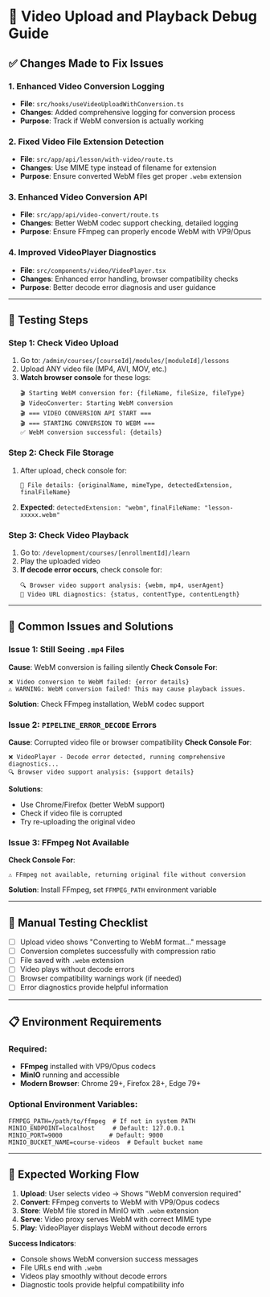 # 🎥 Video Upload and Playback Debug Guide

## ✅ **Changes Made to Fix Issues**

### 1. **Enhanced Video Conversion Logging**
- **File**: `src/hooks/useVideoUploadWithConversion.ts`
- **Changes**: Added comprehensive logging for conversion process
- **Purpose**: Track if WebM conversion is actually working

### 2. **Fixed Video File Extension Detection**
- **File**: `src/app/api/lesson/with-video/route.ts`
- **Changes**: Use MIME type instead of filename for extension
- **Purpose**: Ensure converted WebM files get proper `.webm` extension

### 3. **Enhanced Video Conversion API**
- **File**: `src/app/api/video-convert/route.ts`
- **Changes**: Better WebM codec support checking, detailed logging
- **Purpose**: Ensure FFmpeg can properly encode WebM with VP9/Opus

### 4. **Improved VideoPlayer Diagnostics**
- **File**: `src/components/video/VideoPlayer.tsx`
- **Changes**: Enhanced error handling, browser compatibility checks
- **Purpose**: Better decode error diagnosis and user guidance

---

## 🧪 **Testing Steps**

### Step 1: Check Video Upload
1. Go to: `/admin/courses/[courseId]/modules/[moduleId]/lessons`
2. Upload ANY video file (MP4, AVI, MOV, etc.)
3. **Watch browser console** for these logs:
   ```
   🎬 Starting WebM conversion for: {fileName, fileSize, fileType}
   🎬 VideoConverter: Starting WebM conversion
   🎬 === VIDEO CONVERSION API START ===
   🎬 === STARTING CONVERSION TO WEBM ===
   ✅ WebM conversion successful: {details}
   ```

### Step 2: Check File Storage
1. After upload, check console for:
   ```
   🎥 File details: {originalName, mimeType, detectedExtension, finalFileName}
   ```
2. **Expected**: `detectedExtension: "webm"`, `finalFileName: "lesson-xxxxx.webm"`

### Step 3: Check Video Playback
1. Go to: `/development/courses/[enrollmentId]/learn`
2. Play the uploaded video
3. **If decode error occurs**, check console for:
   ```
   🔍 Browser video support analysis: {webm, mp4, userAgent}
   📄 Video URL diagnostics: {status, contentType, contentLength}
   ```

---

## 🐛 **Common Issues and Solutions**

### Issue 1: Still Seeing `.mp4` Files
**Cause**: WebM conversion is failing silently
**Check Console For**:
```
❌ Video conversion to WebM failed: {error details}
⚠️ WARNING: WebM conversion failed! This may cause playback issues.
```
**Solution**: Check FFmpeg installation, WebM codec support

### Issue 2: `PIPELINE_ERROR_DECODE` Errors
**Cause**: Corrupted video file or browser compatibility
**Check Console For**:
```
❌ VideoPlayer - Decode error detected, running comprehensive diagnostics...
🔍 Browser video support analysis: {support details}
```
**Solutions**:
- Use Chrome/Firefox (better WebM support)
- Check if video file is corrupted
- Try re-uploading the original video

### Issue 3: FFmpeg Not Available
**Check Console For**:
```
⚠️ FFmpeg not available, returning original file without conversion
```
**Solution**: Install FFmpeg, set `FFMPEG_PATH` environment variable

---

## 🔧 **Manual Testing Checklist**

- [ ] Upload video shows "Converting to WebM format..." message
- [ ] Conversion completes successfully with compression ratio
- [ ] File saved with `.webm` extension
- [ ] Video plays without decode errors
- [ ] Browser compatibility warnings work (if needed)
- [ ] Error diagnostics provide helpful information

---

## 📋 **Environment Requirements**

### Required:
- **FFmpeg** installed with VP9/Opus codecs
- **MinIO** running and accessible
- **Modern Browser**: Chrome 29+, Firefox 28+, Edge 79+

### Optional Environment Variables:
```env
FFMPEG_PATH=/path/to/ffmpeg  # If not in system PATH
MINIO_ENDPOINT=localhost     # Default: 127.0.0.1
MINIO_PORT=9000             # Default: 9000
MINIO_BUCKET_NAME=course-videos  # Default bucket name
```

---

## 🚀 **Expected Working Flow**

1. **Upload**: User selects video → Shows "WebM conversion required"
2. **Convert**: FFmpeg converts to WebM with VP9/Opus codecs
3. **Store**: WebM file stored in MinIO with `.webm` extension
4. **Serve**: Video proxy serves WebM with correct MIME type
5. **Play**: VideoPlayer displays WebM without decode errors

**Success Indicators**:
- Console shows WebM conversion success messages
- File URLs end with `.webm`
- Videos play smoothly without decode errors
- Diagnostic tools provide helpful compatibility info